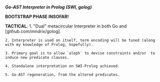 ***Go-AST Interpreter in Prolog (SWI, golog)***

**BOOTSTRAP PHASE INSOFAR!**

**TACTICAL**:
	1. "Dual" metacircular Interpreter in both Go and [github.com/mndrix/golog].
	
	2. Interpreter is used on itself, term encoding will be tuned (along with my knowledge of Prolog, hopefully).
	
	3. Primary goal is to allow `aleph` to devise constraints and/or  to induce new predicate clauses.
	
	4. Standalone interpretation on SWI-Prolog achieved.
	
	5. Go-AST regeneration, from the altered predicates.
